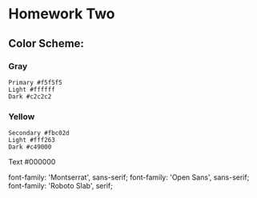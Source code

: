 # Homework Two

## Color Scheme:
### Gray
    Primary #f5f5f5
    Light #ffffff
    Dark #c2c2c2
### Yellow
    Secondary #fbc02d
    Light #fff263
    Dark #c49000

Text #000000

font-family: 'Montserrat', sans-serif;
font-family: 'Open Sans', sans-serif;
font-family: 'Roboto Slab', serif;